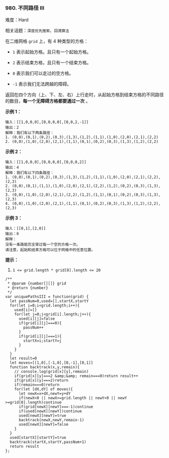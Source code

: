### 980. 不同路径 III

难度：Hard

相关话题：`深度优先搜索`、`回溯算法`

在二维网格  `grid`  上，有 4 种类型的方格：




* `1`  表示起始方格。且只有一个起始方格。

* `2`  表示结束方格，且只有一个结束方格。

* `0`  表示我们可以走过的空方格。

* `-1`  表示我们无法跨越的障碍。





返回在四个方向（上、下、左、右）上行走时，从起始方格到结束方格的不同路径的数目，**每一个无障碍方格都要通过一次** 。







**示例 1：** 



```
输入：[[1,0,0,0],[0,0,0,0],[0,0,2,-1]]
输出：2
解释：我们有以下两条路径：
1. (0,0),(0,1),(0,2),(0,3),(1,3),(1,2),(1,1),(1,0),(2,0),(2,1),(2,2)
2. (0,0),(1,0),(2,0),(2,1),(1,1),(0,1),(0,2),(0,3),(1,3),(1,2),(2,2)
```


**示例 2：** 



```
输入：[[1,0,0,0],[0,0,0,0],[0,0,0,2]]
输出：4
解释：我们有以下四条路径： 
1. (0,0),(0,1),(0,2),(0,3),(1,3),(1,2),(1,1),(1,0),(2,0),(2,1),(2,2),(2,3)
2. (0,0),(0,1),(1,1),(1,0),(2,0),(2,1),(2,2),(1,2),(0,2),(0,3),(1,3),(2,3)
3. (0,0),(1,0),(2,0),(2,1),(2,2),(1,2),(1,1),(0,1),(0,2),(0,3),(1,3),(2,3)
4. (0,0),(1,0),(2,0),(2,1),(1,1),(0,1),(0,2),(0,3),(1,3),(1,2),(2,2),(2,3)
```


**示例 3：** 



```
输入：[[0,1],[2,0]]
输出：0
解释：
没有一条路能完全穿过每一个空的方格一次。
请注意，起始和结束方格可以位于网格中的任意位置。
```






**提示：** 




1.  `1 <= grid.length * grid[0].length <= 20` 




```
/**
 * @param {number[][]} grid
 * @return {number}
 */
var uniquePathsIII = function(grid) {
  let passNum=0,used=[],startX,startY
  for(let i=0;i<grid.length;i++){
    used[i]=[]
    for(let j=0;j<grid[i].length;j++){
      used[i][j]=false
      if(grid[i][j]===0){
        passNum++
      }
      if(grid[i][j]===1){
        startX=i;startY=j
      }
    }
  }
  let result=0
  let moves=[[1,0],[-1,0],[0,-1],[0,1]]
  function backtrack(x,y,remain){
    // console.log(grid[x][y],remain)
    if(grid[x][y]===2 &amp;&amp; remain===0)return result++
    if(grid[x][y]===2)return
    if(remain===0)return
    for(let [dX,dY] of moves){
      let newX=x+dX,newY=y+dY
      if(newX<0 || newX>=grid.length || newY<0 || newY >=grid[0].length)continue
      if(grid[newX][newY]===-1)continue
      if(used[newX][newY])continue
      used[newX][newY]=true
      backtrack(newX,newY,remain-1)
      used[newX][newY]=false
    }
  }
  used[startX][startY]=true
  backtrack(startX,startY,passNum+1)
  return result
};
```


